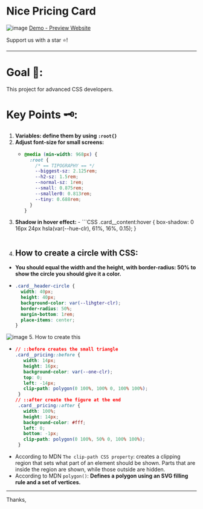 # Nice Pricing Card

![image](https://github.com/WajdWael/nicePricingCard/assets/81550668/b5d19db8-6492-49e2-9f49-96b1b4721e89)
[Demo - Preview Website](https://wajdwael.github.io/nicePricingCard/)

Support us with a star ⭐!

---

# Goal 🧠:

This project for advanced CSS developers.

# Key Points 🗝️:

  1. **Variables: define them by using `:root{}`**
  2. **Adjust font-size for small screens:**
      - ```CSS
        @media (min-width: 968px) {
          :root {
            /* == TIPOGRAPHY == */
            --biggest-sz: 2.125rem;
            --h2-sz: 1.5rem;
            --normal-sz: 1rem;
            --small: 0.875rem;
            --smaller0: 0.813rem;
            --tiny: 0.688rem;
          }
        }
        ```
  3. **Shadow in hover effect:**
    - ```CSS
      .card__content:hover {
        box-shadow: 0 16px 24px hsla(var(--hue-clr), 61%, 16%, 0.15);
      }
      ```
  4. ## How to create a circle with CSS:
  -  **You should equal the width and the height, with border-radius: 50% to show the circle you should give it a color.**
  - ```CSS
    .card__header-circle {
      width: 40px;
      height: 40px;
      background-color: var(--lihgter-clr);
      border-radius: 50%;
      margin-bottom: 1rem;
      place-items: center;
    }
    ```
  ![image](https://github.com/WajdWael/nicePricingCard/assets/81550668/44da65bb-c245-4c4e-bbd3-1b731789cb51)
  5. How to create this
   - ```CSS
     // ::before creates the small triangle 
     .card__pricing::before {
        width: 14px;
        height: 16px;
        background-color: var(--one-clr);
        top: 0;
        left: -14px;
        clip-path: polygon(0 100%, 100% 0, 100% 100%);
      }
     // ::after create the figure at the end 
      .card__pricing::after {
        width: 100%;
        height: 14px;
        background-color: #fff;
        left: 0;
        bottom: -1px;
        clip-path: polygon(0 100%, 50% 0, 100% 100%);
      }
     ```
   - According to MDN ``The clip-path CSS property``: creates a clipping region that sets what part of an element should be shown. Parts that are inside the region are shown, while those outside are hidden. 
   - According to MDN ``polygon()``: **Defines a polygon using an SVG filling rule and a set of vertices.**

---

Thanks,
